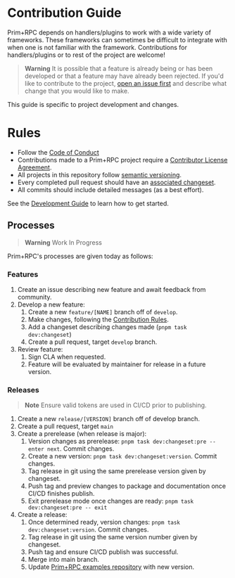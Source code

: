 # Contribution Guide

Prim+RPC depends on handlers/plugins to work with a wide variety of frameworks. These frameworks can sometimes be
difficult to integrate with when one is not familiar with the framework. Contributions for handlers/plugins or to rest
of the project are welcome!

> **Warning** It is possible that a feature is already being or has been developed or that a feature may have already
> been rejected. If you'd like to contribute to the project,
> [open an issue first](https://github.com/doseofted/prim-rpc/issues/new) and describe what change that you would like
> to make.

This guide is specific to project development and changes.

# Rules

- Follow the [Code of Conduct](./CODE_OF_CONDUCT.md)
- Contributions made to a Prim+RPC project require a [Contributor License Agreement](./CLA.md).
- All projects in this repository follow [semantic versioning](https://semver.org/).
- Every completed pull request should have an
  [associated changeset](https://github.com/changesets/changesets/blob/main/docs/adding-a-changeset.md).
- All commits should include detailed messages (as a best effort).

See the [Development Guide](./README.md#development) to learn how to get started.

## Processes

> **Warning** Work In Progress

Prim+RPC's processes are given today as follows:

### Features

1. Create an issue describing new feature and await feedback from community.
2. Develop a new feature:
   1. Create a new `feature/[NAME]` branch off of `develop`.
   2. Make changes, following the [Contribution Rules](#rules).
   3. Add a changeset describing changes made (`pnpm task dev:changeset`)
   4. Create a pull request, target `develop` branch.
3. Review feature:
   1. Sign CLA when requested.
   2. Feature will be evaluated by maintainer for release in a future version.

### Releases

> **Note** Ensure valid tokens are used in CI/CD prior to publishing.

1. Create a new `release/[VERSION]` branch off of develop branch.
2. Create a pull request, target `main`
3. Create a prerelease (when release is major):
   1. Version changes as prerelease: `pnpm task dev:changeset:pre -- enter next`. Commit changes.
   2. Create a new version: `pnpm task dev:changeset:version`. Commit changes.
   3. Tag release in git using the same prerelease version given by changeset.
   4. Push tag and preview changes to package and documentation once CI/CD finishes publish.
   5. Exit prerelease mode once changes are ready: `pnpm task dev:changeset:pre -- exit`
4. Create a release:
   1. Once determined ready, version changes: `pnpm task dev:changeset:version`. Commit changes.
   2. Tag release in git using the same version number given by changeset.
   3. Push tag and ensure CI/CD publish was successful.
   4. Merge into main branch.
   5. Update [Prim+RPC examples repository](https://github.com/doseofted/prim-rpc-examples) with new version.
